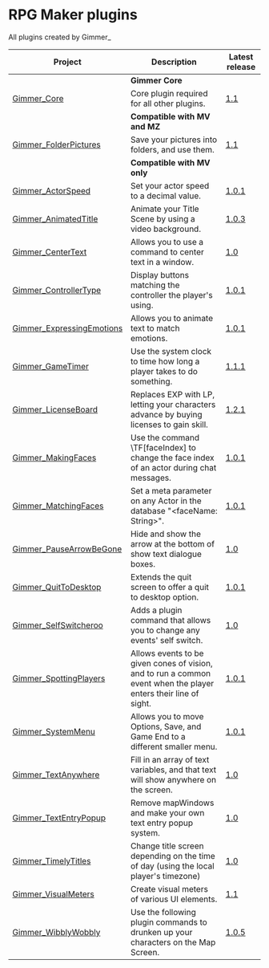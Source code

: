# RPG Maker plugins
All plugins created by Gimmer_

| Project                                            | Description                                                 | Latest release                           |
| -------------------------------------------------- | ----------------------------------------------------------- | ---------------------------------------- |
|                                                    | **Gimmer Core**                                             |                                          |
| [Gimmer_Core][Gimmer_Core]                         | Core plugin required for all other plugins.                 | [1.1][Gimmer_Core_release]               |
|                                                    | **Compatible with MV and MZ**                              |                                          |
| [Gimmer_FolderPictures][Gimmer_FolderPictures]     | Save your pictures into folders, and use them.              | [1.1][Gimmer_FolderPictures_release]     |
|                                                    | **Compatible with MV only**                                |                                          |
| [Gimmer_ActorSpeed][Gimmer_ActorSpeed]             | Set your actor speed to a decimal value.                    | [1.0.1][Gimmer_ActorSpeed_release]         |
| [Gimmer_AnimatedTitle][Gimmer_AnimatedTitle]       | Animate your Title Scene by using a video background.       | [1.0.3][Gimmer_AnimatedTitle_release]      |
| [Gimmer_CenterText][Gimmer_CenterText]             | Allows you to use a command to center text in a window.     | [1.0][Gimmer_CenterText_release]         |
| [Gimmer_ControllerType][Gimmer_ControllerType]     | Display buttons matching the controller the player's using. | [1.0.1][Gimmer_ControllerType_release]     |
| [Gimmer_ExpressingEmotions][Gimmer_ExpressingEmotions] | Allows you to animate text to match emotions.           | [1.0.1][Gimmer_ExpressingEmotions_release] |
| [Gimmer_GameTimer][Gimmer_GameTimer]               | Use the system clock to time how long a player takes to do something. | [1.1.1][Gimmer_GameTimer_release] |
| [Gimmer_LicenseBoard][Gimmer_LicenseBoard]         | Replaces EXP with LP, letting your characters advance by buying licenses to gain skill. | [1.2.1][Gimmer_LicenseBoard_release] |
| [Gimmer_MakingFaces][Gimmer_MakingFaces]           | Use the command \TF[faceIndex] to change the face index of an actor during chat messages. | [1.0.1][Gimmer_MakingFaces_release] |
| [Gimmer_MatchingFaces][Gimmer_MatchingFaces]       | Set a meta parameter on any Actor in the database "<faceName: String>". | [1.0.1][Gimmer_MatchingFaces_release] |
| [Gimmer_PauseArrowBeGone][Gimmer_PauseArrowBeGone] | Hide and show the arrow at the bottom of show text dialogue boxes. | [1.0][Gimmer_PauseArrowBeGone_release] |
| [Gimmer_QuitToDesktop][Gimmer_QuitToDesktop]       | Extends the quit screen to offer a quit to desktop option. | [1.0.1][Gimmer_QuitToDesktop_release] |
| [Gimmer_SelfSwitcheroo][Gimmer_SelfSwitcheroo]     | Adds a plugin command that allows you to change any events' self switch. | [1.0][Gimmer_SelfSwitcheroo_release] |
| [Gimmer_SpottingPlayers][Gimmer_SpottingPlayers]   | Allows events to be given cones of vision, and to run a common event when the player enters their line of sight. | [1.0.1][Gimmer_SpottingPlayers_release] |
| [Gimmer_SystemMenu][Gimmer_SystemMenu]             | Allows you to move Options, Save, and Game End to a different smaller menu. | [1.0.1][Gimmer_SystemMenu_release] |
| [Gimmer_TextAnywhere][Gimmer_TextAnywhere]         | Fill in an array of text variables, and that text will show anywhere on the screen. | [1.0][Gimmer_TextAnywhere_release] |
| [Gimmer_TextEntryPopup][Gimmer_TextEntryPopup]     | Remove mapWindows and make your own text entry popup system. | [1.0][Gimmer_TextEntryPopup_release] |
| [Gimmer_TimelyTitles][Gimmer_TimelyTitles]         | Change title screen depending on the time of day (using the local player's timezone) | [1.0][Gimmer_TimelyTitles_release] |
| [Gimmer_VisualMeters][Gimmer_VisualMeters]         | Create visual meters of various UI elements.                | [1.1][Gimmer_VisualMeters_release] |
| [Gimmer_WibblyWobbly][Gimmer_WibblyWobbly]         | Use the following plugin commands to drunken up your characters on the Map Screen. | [1.0.5][Gimmer_WibblyWobbly_release] |

  [Gimmer_Core]: https://github.com/gimmer/RPG-Maker-MV-Plugins/blob/master/Plugins/Gimmer_Core/
  [Gimmer_Core_release]: https://github.com/gimmer/RPG-Maker-MV-Plugins/blob/master/Plugins/Gimmer_Core/Gimmer_Core.js

  [Gimmer_FolderPictures]: https://github.com/gimmer/RPG-Maker-MV-Plugins/blob/master/Plugins/Gimmer_FolderPictures/
  [Gimmer_FolderPictures_release]: https://github.com/gimmer/RPG-Maker-MV-Plugins/blob/master/Plugins/Gimmer_FolderPictures/Gimmer_FolderPictures.js

  [Gimmer_ActorSpeed]: https://github.com/gimmer/RPG-Maker-MV-Plugins/blob/master/Plugins/Gimmer_ActorSpeed/
  [Gimmer_ActorSpeed_release]: https://github.com/gimmer/RPG-Maker-MV-Plugins/blob/master/Plugins/Gimmer_ActorSpeed/Gimmer_ActorSpeed.js

  [Gimmer_AnimatedTitle]: https://github.com/gimmer/RPG-Maker-MV-Plugins/blob/master/Plugins/Gimmer_AnimatedTitle/
  [Gimmer_AnimatedTitle_release]: https://github.com/gimmer/RPG-Maker-MV-Plugins/blob/master/Plugins/Gimmer_AnimatedTitle/Gimmer_AnimatedTitle.js

  [Gimmer_CenterText]: https://github.com/gimmer/RPG-Maker-MV-Plugins/blob/master/Plugins/Gimmer_CenterText/
  [Gimmer_CenterText_release]: https://github.com/gimmer/RPG-Maker-MV-Plugins/blob/master/Plugins/Gimmer_CenterText/Gimmer_CenterText.js

  [Gimmer_ControllerType]: https://github.com/gimmer/RPG-Maker-MV-Plugins/blob/master/Plugins/Gimmer_ControllerType/
  [Gimmer_ControllerType_release]: https://github.com/gimmer/RPG-Maker-MV-Plugins/blob/master/Plugins/Gimmer_ControllerType/Gimmer_ControllerType.js

  [Gimmer_ExpressingEmotions]: https://github.com/gimmer/RPG-Maker-MV-Plugins/blob/master/Plugins/Gimmer_ExpressingEmotions/
  [Gimmer_ExpressingEmotions_release]: https://github.com/gimmer/RPG-Maker-MV-Plugins/blob/master/Plugins/Gimmer_ExpressingEmotions/Gimmer_ExpressingEmotions.js

  [Gimmer_GameTimer]: https://github.com/gimmer/RPG-Maker-MV-Plugins/blob/master/Plugins/Gimmer_GameTimer/
  [Gimmer_GameTimer_release]: https://github.com/gimmer/RPG-Maker-MV-Plugins/blob/master/Plugins/Gimmer_GameTimer/Gimmer_GameTimer.js

  [Gimmer_LicenseBoard]: https://github.com/gimmer/RPG-Maker-MV-Plugins/blob/master/Plugins/Gimmer_LicenseBoard/
  [Gimmer_LicenseBoard_release]: https://github.com/gimmer/RPG-Maker-MV-Plugins/blob/master/Plugins/Gimmer_LicenseBoard/Gimmer_LicenseBoard.js

  [Gimmer_MakingFaces]: https://github.com/gimmer/RPG-Maker-MV-Plugins/blob/master/Plugins/Gimmer_MakingFaces/
  [Gimmer_MakingFaces_release]: https://github.com/gimmer/RPG-Maker-MV-Plugins/blob/master/Plugins/Gimmer_MakingFaces/Gimmer_MakingFaces.js

  [Gimmer_MatchingFaces]: https://github.com/gimmer/RPG-Maker-MV-Plugins/blob/master/Plugins/Gimmer_MatchingFaces/
  [Gimmer_MatchingFaces_release]: https://github.com/gimmer/RPG-Maker-MV-Plugins/blob/master/Plugins/Gimmer_MatchingFaces/Gimmer_MatchingFaces.js

  [Gimmer_PauseArrowBeGone]: https://github.com/gimmer/RPG-Maker-MV-Plugins/blob/master/Plugins/Gimmer_PauseArrowBeGone/
  [Gimmer_PauseArrowBeGone_release]: https://github.com/gimmer/RPG-Maker-MV-Plugins/blob/master/Plugins/Gimmer_PauseArrowBeGone/Gimmer_PauseArrowBeGone.js

  [Gimmer_QuitToDesktop]: https://github.com/gimmer/RPG-Maker-MV-Plugins/blob/master/Plugins/Gimmer_QuitToDesktop/
  [Gimmer_QuitToDesktop_release]: https://github.com/gimmer/RPG-Maker-MV-Plugins/blob/master/Plugins/Gimmer_QuitToDesktop/Gimmer_QuitToDesktop.js

  [Gimmer_SelfSwitcheroo]: https://github.com/gimmer/RPG-Maker-MV-Plugins/blob/master/Plugins/Gimmer_SelfSwitcheroo/
  [Gimmer_SelfSwitcheroo_release]: https://github.com/gimmer/RPG-Maker-MV-Plugins/blob/master/Plugins/Gimmer_SelfSwitcheroo/Gimmer_SelfSwitcheroo.js

  [Gimmer_SpottingPlayers]: https://github.com/gimmer/RPG-Maker-MV-Plugins/blob/master/Plugins/Gimmer_SpottingPlayers/
  [Gimmer_SpottingPlayers_release]: https://github.com/gimmer/RPG-Maker-MV-Plugins/blob/master/Plugins/Gimmer_SpottingPlayers/Gimmer_SpottingPlayers.js

  [Gimmer_SystemMenu]: https://github.com/gimmer/RPG-Maker-MV-Plugins/blob/master/Plugins/Gimmer_SystemMenu/
  [Gimmer_SystemMenu_release]: https://github.com/gimmer/RPG-Maker-MV-Plugins/blob/master/Plugins/Gimmer_SystemMenu/Gimmer_SystemMenu.js

  [Gimmer_TextAnywhere]: https://github.com/gimmer/RPG-Maker-MV-Plugins/blob/master/Plugins/Gimmer_TextAnywhere/
  [Gimmer_TextAnywhere_release]: https://github.com/gimmer/RPG-Maker-MV-Plugins/blob/master/Plugins/Gimmer_TextAnywhere/Gimmer_TextAnywhere.js

  [Gimmer_TextEntryPopup]: https://github.com/gimmer/RPG-Maker-MV-Plugins/blob/master/Plugins/Gimmer_TextEntryPopup/
  [Gimmer_TextEntryPopup_release]: https://github.com/gimmer/RPG-Maker-MV-Plugins/blob/master/Plugins/Gimmer_TextEntryPopup/Gimmer_TextEntryPopup.js

  [Gimmer_TimelyTitles]: https://github.com/gimmer/RPG-Maker-MV-Plugins/blob/master/Plugins/Gimmer_TimelyTitles/
  [Gimmer_TimelyTitles_release]: https://github.com/gimmer/RPG-Maker-MV-Plugins/blob/master/Plugins/Gimmer_TimelyTitles/Gimmer_TimelyTitles.js

  [Gimmer_VisualMeters]: https://github.com/gimmer/RPG-Maker-MV-Plugins/blob/master/Plugins/Gimmer_VisualMeters/
  [Gimmer_VisualMeters_release]: https://github.com/gimmer/RPG-Maker-MV-Plugins/blob/master/Plugins/Gimmer_VisualMeters/Gimmer_VisualMeters.js

  [Gimmer_WibblyWobbly]: https://github.com/gimmer/RPG-Maker-MV-Plugins/blob/master/Plugins/Gimmer_WibblyWobbly/
  [Gimmer_WibblyWobbly_release]: https://github.com/gimmer/RPG-Maker-MV-Plugins/blob/master/Plugins/Gimmer_WibblyWobbly/Gimmer_WibblyWobbly.js